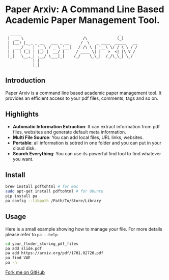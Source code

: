 # Paper Arxiv: A Command Line Based Academic Paper Management Tool.

      _____                                           _       
     |  __ \                          /\             (_)      
     | |__) |_ _ _ __   ___ _ __     /  \   _ ____  _____   __
     |  ___/ _` | '_ \ / _ \ '__|   / /\ \ | '__\ \/ / \ \ / /
     | |  | (_| | |_) |  __/ |     / ____ \| |   >  <| |\ V / 
     |_|   \__,_| .__/ \___|_|    /_/    \_\_|  /_/\_\_| \_/  
                | |                                           
                |_|                                           

## Introduction
Paper Arxiv is a command line based academic paper management tool. It provides an efficient access to your pdf files, comments, tags and so on.

## Highlights
- **Automatic Information Extraction**: It can extract information from pdf files, websites and generate default meta information.
- **Multi File Source**: You can add local files, URL links, websites.
- **Portable**: all information is sotred in one folder and you can put in your cloud disk.
- **Search Everything**: You can use its powerful find tool to find whatever you want.


## Install
```bash
brew install pdftohtml # for mac
sudo apt-get install pdftohtml # for Ubuntu
pip install pa
pa config --libpath /Path/To/Store/Library
```

## Usage
Here is a small example showing how to manage your file. For more details please refer to `pa --help`
```bash
cd your_floder_storing_pdf_files
pa add slide.pdf
pa add https://arxiv.org/pdf/1701.02720.pdf
pa find VAE
pa -h
```
<link rel="stylesheet" href="https://cdnjs.cloudflare.com/ajax/libs/github-fork-ribbon-css/0.2.0/gh-fork-ribbon.min.css" />
<!--[if lt IE 9]>
<link rel="stylesheet" href="https://cdnjs.cloudflare.com/ajax/libs/github-fork-ribbon-css/0.2.0/gh-fork-ribbon.ie.min.css" />
<![endif]-->
<a class="github-fork-ribbon" href="https://github.com/maplewizard/paper-arxiv" title="Fork me on GitHub">Fork me on GitHub</a>
